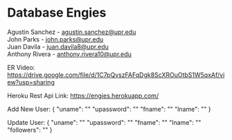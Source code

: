 # Database Engies
Agustin Sanchez - agustin.sanchez@upr.edu  
John Parks - john.parks@upr.edu  
Juan Davila - juan.davila8@upr.edu  
Anthony Rivera - anthony.rivera10@upr.edu  

ER Video: https://drive.google.com/file/d/1C7pQvszFAFqDgk8ScXROuOtbS1W5qxAf/view?usp=sharing

Heroku Rest Api Link: https://engies.herokuapp.com/

Add New User:
{
  "uname": ""
  "upassword": ""
  "fname": ""
  "lname": ""
}

Update User:
{
  "uname": ""
  "upassword": ""
  "fname": ""
  "lname": ""
  "followers": ""
}
